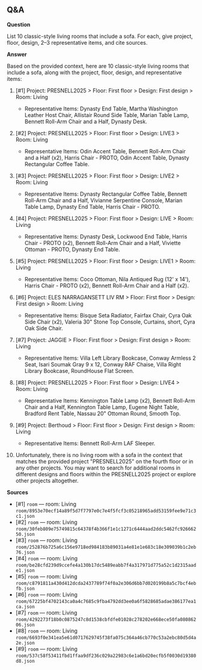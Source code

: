 ## Q&A

**Question**

List 10 classic-style living rooms that include a sofa. For each, give project, floor, design, 2–3 representative items, and cite sources.

**Answer**

Based on the provided context, here are 10 classic-style living rooms that include a sofa, along with the project, floor, design, and representative items:

1. [#1] Project: PRESNELL2025 > Floor: First floor > Design: First design > Room: Living
   - Representative Items: Dynasty End Table, Martha Washington Leather Host Chair, Allistair Round Side Table, Marian Table Lamp, Bennett Roll-Arm Chair and a Half, Dynasty Desk.

2. [#2] Project: PRESNELL2025 > Floor: First floor > Design: LIVE3 > Room: Living
   - Representative Items: Odin Accent Table, Bennett Roll-Arm Chair and a Half (x2), Harris Chair - PROTO, Odin Accent Table, Dynasty Rectangular Coffee Table.

3. [#3] Project: PRESNELL2025 > Floor: First floor > Design: LIVE2 > Room: Living
   - Representative Items: Dynasty Rectangular Coffee Table, Bennett Roll-Arm Chair and a Half, Vivianne Serpentine Console, Marian Table Lamp, Dynasty End Table, Harris Chair - PROTO.

4. [#4] Project: PRESNELL2025 > Floor: First floor > Design: LIVE > Room: Living
   - Representative Items: Dynasty Desk, Lockwood End Table, Harris Chair - PROTO (x2), Bennett Roll-Arm Chair and a Half, Viviette Ottoman - PROTO, Dynasty End Table.

5. [#5] Project: PRESNELL2025 > Floor: First floor > Design: LIVE1 > Room: Living
   - Representative Items: Coco Ottoman, Nila Antiqued Rug (12' x 14'), Harris Chair - PROTO (x2), Bennett Roll-Arm Chair and a Half (x2).

6. [#6] Project: ELES NARRAGANSETT LIV RM > Floor: First floor > Design: First design > Room: Living
   - Representative Items: Bisque Seta Radiator, Fairfax Chair, Cyra Oak Side Chair (x2), Valeria 30" Stone Top Console, Curtains, short, Cyra Oak Side Chair.

7. [#7] Project: JAGGIE > Floor: First floor > Design: First design > Room: Living
   - Representative Items: Villa Left Library Bookcase, Conway Armless 2 Seat, Isari Soumak Gray 9 x 12, Conway RAF Chaise, Villa Right Library Bookcase, RoundHouse Flat Screen.

8. [#8] Project: PRESNELL2025 > Floor: First floor > Design: LIVE4 > Room: Living
   - Representative Items: Kennington Table Lamp (x2), Bennett Roll-Arm Chair and a Half, Kennington Table Lamp, Eugene Night Table, Bradford Rent Table, Nassau 20" Ottoman Round, Smooth Top.

9. [#9] Project: Berthoud > Floor: First floor > Design: First design > Room: Living
   - Representative Items: Bennett Roll-Arm LAF Sleeper.

10. Unfortunately, there is no living room with a sofa in the context that matches the provided project "PRESNELL2025" on the fourth floor or in any other projects. You may want to search for additional rooms in different designs and floors within the PRESNELL2025 project or explore other projects altogether.

**Sources**
- [#1] `room` — room: Living  
  `room/8953e70ecf14a89f5d7f7797e0c7e4f5fcf3c05218965add53159fee9e71c3c1.json`
- [#2] `room` — room: Living  
  `room/30feb809e75749815c64378f4b366f1e1c1271c6444aad2ddc5462fc92666250.json`
- [#3] `room` — room: Living  
  `room/252876b725a6c156e9718ed984183b89031a4e81e1e683c18e309039b1c2eb76.json`
- [#4] `room` — room: Living  
  `room/be28cfd239d9ccefe4a130b17dc5489eabb7f4a317971d775a52c1d2315aade1.json`
- [#5] `room` — room: Living  
  `room/c8791811a430d412dcda2437789f74f0a2e306d6bb7d020199b8a5c7bcf4ebfb.json`
- [#6] `room` — room: Living  
  `room/67225bf4702143ca0a4c7685c9fba4792dd3ee0a6f5828685adae386177ea1ca.json`
- [#7] `room` — room: Living  
  `room/4292273f18b0c0875247c8d1538cbfdfe01028c278202e668ece50fa08086206.json`
- [#8] `room` — room: Living  
  `room/6693f0e341ea5e61d0717629745f38fa075c364a46cb770c53a2ebc80d5d4a2e.json`
- [#9] `room` — room: Living  
  `room/537c58f53411fbd1ffaa9df236c029a22983c6e1a6bd20ecfb5f0030d19380d8.json`
